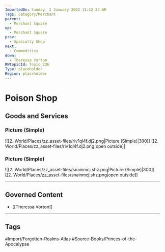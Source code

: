 ```yaml
---
ImportedOn: Sunday, 2 January 2022 11:52:34 AM
Tags: Category/Merchant
parent:
  - Merchant Square
up:
  - Merchant Square
prev:
  - Specialty Shop
next:
  - Commodities
down:
  - Theressa Vorton
RWtopicId: Topic_236
Type: placeholder
Region: placeholder
---
```

# Poison Shop
## Goods and Services
### Picture (Simple)
![[2. World/Places/zz_asset-files/riv1ql4f.dj2.png|Picture (Simple)|300]]
[[2. World/Places/zz_asset-files/riv1ql4f.dj2.png|open outside]]

### Picture (Simple)
![[2. World/Places/zz_asset-files/snainmcj.shz.png|Picture (Simple)|300]]
[[2. World/Places/zz_asset-files/snainmcj.shz.png|open outside]]

---
## Governed Content
- [[Theressa Vorton]]


---
## Tags
#Import/Forgotten-Realms-Atlas #Source-Books/Princes-of-the-Apocalypse

